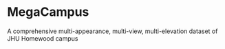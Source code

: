 # MegaCampus
A comprehensive multi-appearance, multi-view, multi-elevation dataset of JHU Homewood campus

